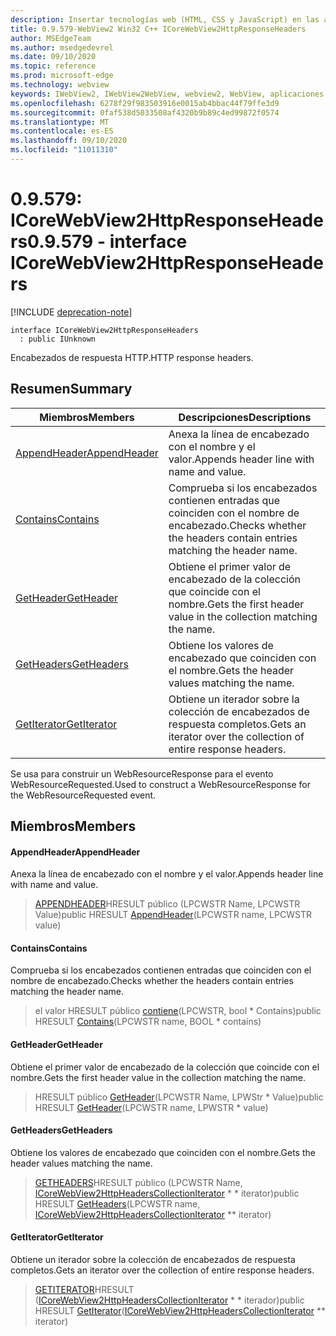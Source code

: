```yaml
---
description: Insertar tecnologías web (HTML, CSS y JavaScript) en las aplicaciones nativas con el control Microsoft Edge WebView2
title: 0.9.579-WebView2 Win32 C++ ICoreWebView2HttpResponseHeaders
author: MSEdgeTeam
ms.author: msedgedevrel
ms.date: 09/10/2020
ms.topic: reference
ms.prod: microsoft-edge
ms.technology: webview
keywords: IWebView2, IWebView2WebView, webview2, WebView, aplicaciones Win32, Win32, Edge, ICoreWebView2, ICoreWebView2Controller, control de explorador, HTML Edge, ICoreWebView2HttpResponseHeaders
ms.openlocfilehash: 6278f29f983503916e0015ab4bbac44f79ffe3d9
ms.sourcegitcommit: 0faf538d5033508af4320b9b89c4ed99872f0574
ms.translationtype: MT
ms.contentlocale: es-ES
ms.lasthandoff: 09/10/2020
ms.locfileid: "11011310"
---
```

# <span data-ttu-id="c09d0-104">0.9.579: ICoreWebView2HttpResponseHeaders</span><span class="sxs-lookup"><span data-stu-id="c09d0-104">0.9.579 - interface ICoreWebView2HttpResponseHeaders</span></span> 

[!INCLUDE [deprecation-note](../../includes/deprecation-note.md)]

```
interface ICoreWebView2HttpResponseHeaders
  : public IUnknown
```

<span data-ttu-id="c09d0-105">Encabezados de respuesta HTTP.</span><span class="sxs-lookup"><span data-stu-id="c09d0-105">HTTP response headers.</span></span>

## <span data-ttu-id="c09d0-106">Resumen</span><span class="sxs-lookup"><span data-stu-id="c09d0-106">Summary</span></span>

 <span data-ttu-id="c09d0-107">Miembros</span><span class="sxs-lookup"><span data-stu-id="c09d0-107">Members</span></span>                        | <span data-ttu-id="c09d0-108">Descripciones</span><span class="sxs-lookup"><span data-stu-id="c09d0-108">Descriptions</span></span>
--------------------------------|---------------------------------------------
[<span data-ttu-id="c09d0-109">AppendHeader</span><span class="sxs-lookup"><span data-stu-id="c09d0-109">AppendHeader</span></span>](#appendheader) | <span data-ttu-id="c09d0-110">Anexa la línea de encabezado con el nombre y el valor.</span><span class="sxs-lookup"><span data-stu-id="c09d0-110">Appends header line with name and value.</span></span>
[<span data-ttu-id="c09d0-111">Contains</span><span class="sxs-lookup"><span data-stu-id="c09d0-111">Contains</span></span>](#contains) | <span data-ttu-id="c09d0-112">Comprueba si los encabezados contienen entradas que coinciden con el nombre de encabezado.</span><span class="sxs-lookup"><span data-stu-id="c09d0-112">Checks whether the headers contain entries matching the header name.</span></span>
[<span data-ttu-id="c09d0-113">GetHeader</span><span class="sxs-lookup"><span data-stu-id="c09d0-113">GetHeader</span></span>](#getheader) | <span data-ttu-id="c09d0-114">Obtiene el primer valor de encabezado de la colección que coincide con el nombre.</span><span class="sxs-lookup"><span data-stu-id="c09d0-114">Gets the first header value in the collection matching the name.</span></span>
[<span data-ttu-id="c09d0-115">GetHeaders</span><span class="sxs-lookup"><span data-stu-id="c09d0-115">GetHeaders</span></span>](#getheaders) | <span data-ttu-id="c09d0-116">Obtiene los valores de encabezado que coinciden con el nombre.</span><span class="sxs-lookup"><span data-stu-id="c09d0-116">Gets the header values matching the name.</span></span>
[<span data-ttu-id="c09d0-117">GetIterator</span><span class="sxs-lookup"><span data-stu-id="c09d0-117">GetIterator</span></span>](#getiterator) | <span data-ttu-id="c09d0-118">Obtiene un iterador sobre la colección de encabezados de respuesta completos.</span><span class="sxs-lookup"><span data-stu-id="c09d0-118">Gets an iterator over the collection of entire response headers.</span></span>

<span data-ttu-id="c09d0-119">Se usa para construir un WebResourceResponse para el evento WebResourceRequested.</span><span class="sxs-lookup"><span data-stu-id="c09d0-119">Used to construct a WebResourceResponse for the WebResourceRequested event.</span></span>

## <span data-ttu-id="c09d0-120">Miembros</span><span class="sxs-lookup"><span data-stu-id="c09d0-120">Members</span></span>

#### <span data-ttu-id="c09d0-121">AppendHeader</span><span class="sxs-lookup"><span data-stu-id="c09d0-121">AppendHeader</span></span> 

<span data-ttu-id="c09d0-122">Anexa la línea de encabezado con el nombre y el valor.</span><span class="sxs-lookup"><span data-stu-id="c09d0-122">Appends header line with name and value.</span></span>

> <span data-ttu-id="c09d0-123">[APPENDHEADER](#appendheader)HRESULT público (LPCWSTR Name, LPCWSTR Value)</span><span class="sxs-lookup"><span data-stu-id="c09d0-123">public HRESULT [AppendHeader](#appendheader)(LPCWSTR name, LPCWSTR value)</span></span>

#### <span data-ttu-id="c09d0-124">Contains</span><span class="sxs-lookup"><span data-stu-id="c09d0-124">Contains</span></span> 

<span data-ttu-id="c09d0-125">Comprueba si los encabezados contienen entradas que coinciden con el nombre de encabezado.</span><span class="sxs-lookup"><span data-stu-id="c09d0-125">Checks whether the headers contain entries matching the header name.</span></span>

> <span data-ttu-id="c09d0-126">el valor HRESULT público [contiene](#contains)(LPCWSTR, bool \* Contains)</span><span class="sxs-lookup"><span data-stu-id="c09d0-126">public HRESULT [Contains](#contains)(LPCWSTR name, BOOL \* contains)</span></span>

#### <span data-ttu-id="c09d0-127">GetHeader</span><span class="sxs-lookup"><span data-stu-id="c09d0-127">GetHeader</span></span> 

<span data-ttu-id="c09d0-128">Obtiene el primer valor de encabezado de la colección que coincide con el nombre.</span><span class="sxs-lookup"><span data-stu-id="c09d0-128">Gets the first header value in the collection matching the name.</span></span>

> <span data-ttu-id="c09d0-129">HRESULT público [GetHeader](#getheader)(LPCWSTR Name, LPWStr \* Value)</span><span class="sxs-lookup"><span data-stu-id="c09d0-129">public HRESULT [GetHeader](#getheader)(LPCWSTR name, LPWSTR \* value)</span></span>

#### <span data-ttu-id="c09d0-130">GetHeaders</span><span class="sxs-lookup"><span data-stu-id="c09d0-130">GetHeaders</span></span> 

<span data-ttu-id="c09d0-131">Obtiene los valores de encabezado que coinciden con el nombre.</span><span class="sxs-lookup"><span data-stu-id="c09d0-131">Gets the header values matching the name.</span></span>

> <span data-ttu-id="c09d0-132">[GETHEADERS](#getheaders)HRESULT público (LPCWSTR Name, [ICoreWebView2HttpHeadersCollectionIterator](icorewebview2httpheaderscollectioniterator.md) \* \* iterator)</span><span class="sxs-lookup"><span data-stu-id="c09d0-132">public HRESULT [GetHeaders](#getheaders)(LPCWSTR name, [ICoreWebView2HttpHeadersCollectionIterator](icorewebview2httpheaderscollectioniterator.md) \*\* iterator)</span></span>

#### <span data-ttu-id="c09d0-133">GetIterator</span><span class="sxs-lookup"><span data-stu-id="c09d0-133">GetIterator</span></span> 

<span data-ttu-id="c09d0-134">Obtiene un iterador sobre la colección de encabezados de respuesta completos.</span><span class="sxs-lookup"><span data-stu-id="c09d0-134">Gets an iterator over the collection of entire response headers.</span></span>

> <span data-ttu-id="c09d0-135">[GETITERATOR](#getiterator)HRESULT ([ICoreWebView2HttpHeadersCollectionIterator](icorewebview2httpheaderscollectioniterator.md) \* \* iterador)</span><span class="sxs-lookup"><span data-stu-id="c09d0-135">public HRESULT [GetIterator](#getiterator)([ICoreWebView2HttpHeadersCollectionIterator](icorewebview2httpheaderscollectioniterator.md) \*\* iterator)</span></span>

